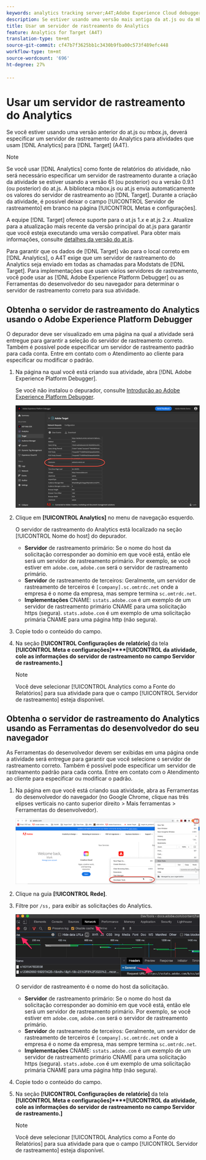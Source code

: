 ```yaml
---
keywords: analytics tracking server;A4T;Adobe Experience Cloud debugger;Adobe Experience Platform debugger;reporting source;developer tools
description: Se estiver usando uma versão mais antiga da at.js ou da mbox.js, deverá especificar um servidor de rastreamento de análise para as atividades que usam o Analytics for Target (A4T).
title: Usar um servidor de rastreamento do Analytics
feature: Analytics for Target (A4T)
translation-type: tm+mt
source-git-commit: cf47b7f3625bb1c3430b9fba00c573f489efc448
workflow-type: tm+mt
source-wordcount: '696'
ht-degree: 27%

---
```



# Usar um servidor de rastreamento do Analytics

Se você estiver usando uma versão anterior do at.js ou mbox.js, deverá especificar um servidor de rastreamento do Analytics para atividades que usam [!DNL Analytics] para [!DNL Target] (A4T).

>[!NOTE]
>
>Se você usar [!DNL Analytics] como fonte de relatórios do atividade, não será necessário especificar um servidor de rastreamento durante a criação da atividade se estiver usando a versão 61 (ou posterior) ou a versão 0.9.1 (ou posterior) do at.js. A biblioteca mbox.js ou at.js envia automaticamente os valores do servidor de rastreamento ao [!DNL Target]. Durante a criação da atividade, é possível deixar o campo [!UICONTROL Servidor de rastreamento] em branco na página [!UICONTROL Metas e configurações].
>
>A equipe [!DNL Target] oferece suporte para o at.js 1.*x* e at.js 2.*x*. Atualize para a atualização mais recente da versão principal do at.js para garantir que você esteja executando uma versão compatível. Para obter mais informações, consulte [detalhes da versão do at.js](/help/c-implementing-target/c-implementing-target-for-client-side-web/target-atjs-versions.md).

Para garantir que os dados de [!DNL Target] vão para o local correto em [!DNL Analytics], o A4T exige que um servidor de rastreamento do Analytics seja enviado em todas as chamadas para Modstats de [!DNL Target]. Para implementações que usam vários servidores de rastreamento, você pode usar as [!DNL Adobe Experience Platform Debugger] ou as Ferramentas do desenvolvedor do seu navegador para determinar o servidor de rastreamento correto para sua atividade.

## Obtenha o servidor de rastreamento do Analytics usando o Adobe Experience Platform Debugger

O depurador deve ser visualizado em uma página na qual a atividade será entregue para garantir a seleção do servidor de rastreamento correto. Também é possível pode especificar um servidor de rastreamento padrão para cada conta. Entre em contato com o Atendimento ao cliente para especificar ou modificar o padrão.

1. Na página na qual você está criando sua atividade, abra [!DNL Adobe Experience Platform Debugger].

   Se você não instalou o depurador, consulte [Introdução ao Adobe Experience Platform Debugger](https://experienceleague.adobe.com/docs/platform-learn/tutorials/data-ingestion/web-sdk/introduction-to-the-experience-platform-debugger.html).

   ![](assets/Screen_DebuggerTrackServ.png)

1. Clique em **[!UICONTROL Analytics]** no menu de navegação esquerdo.

   O servidor de rastreamento do Analytics está localizado na seção [!UICONTROL Nome do host] do depurador.

   * **Servidor** de rastreamento primário: Se o nome do host da solicitação corresponder ao domínio em que você está, então ele será um servidor de rastreamento primário. Por exemplo, se você estiver em `adobe.com`, `adobe.com` será o servidor de rastreamento primário.
   * **Servidor** de rastreamento de terceiros: Geralmente, um servidor de rastreamento de terceiros é  `[company].sc.omtrdc.net` onde a empresa é o nome da empresa, mas sempre termina  `sc.omtrdc.net`.
   * **Implementações** CNAME:  `sstats.adobe.com` é um exemplo de um servidor de rastreamento primário CNAME para uma solicitação https (segura). `stats.adobe.com` é um exemplo de uma solicitação primária CNAME para uma página http (não segura).

1. Copie todo o conteúdo do campo.

1. Na seção **[!UICONTROL Configurações de relatório]** da tela **[!UICONTROL Meta e configurações]****[!UICONTROL da atividade, cole as informações do servidor de rastreamento no campo Servidor de rastreamento.]**

   >[!NOTE]
   >
   >Você deve selecionar [!UICONTROL Analytics como a Fonte do Relatórios] para sua atividade para que o campo [!UICONTROL Servidor de rastreamento] esteja disponível.

## Obtenha o servidor de rastreamento do Analytics usando as Ferramentas do desenvolvedor do seu navegador

As Ferramentas do desenvolvedor devem ser exibidas em uma página onde a atividade será entregue para garantir que você selecione o servidor de rastreamento correto. Também é possível pode especificar um servidor de rastreamento padrão para cada conta. Entre em contato com o Atendimento ao cliente para especificar ou modificar o padrão.

1. Na página em que você está criando sua atividade, abra as Ferramentas do desenvolvedor do navegador (no Google Chrome, clique nas três elipses verticais no canto superior direito > Mais ferramentas > Ferramentas do desenvolvedor).

   ![Ferramentas para desenvolvedores do Chrome](/help/c-integrating-target-with-mac/a4t/assets/chrome-dev-tools.png)

1. Clique na guia **[!UICONTROL Rede]**.

1. Filtre por `/ss,` para exibir as solicitações do Analytics.

   ![Ferramentas de desenvolvedor do Chrome com pesquisa /ss](/help/c-integrating-target-with-mac/a4t/assets/chrome-search.png)

   O servidor de rastreamento é o nome do host da solicitação.

   * **Servidor** de rastreamento primário: Se o nome do host da solicitação corresponder ao domínio em que você está, então ele será um servidor de rastreamento primário. Por exemplo, se você estiver em `adobe.com`, `adobe.com` será o servidor de rastreamento primário.
   * **Servidor** de rastreamento de terceiros: Geralmente, um servidor de rastreamento de terceiros é  `[company].sc.omtrdc.net` onde a empresa é o nome da empresa, mas sempre termina  `sc.omtrdc.net`.
   * **Implementações** CNAME:  `sstats.adobe.com` é um exemplo de um servidor de rastreamento primário CNAME para uma solicitação https (segura). `stats.adobe.com` é um exemplo de uma solicitação primária CNAME para uma página http (não segura).

1. Copie todo o conteúdo do campo.

1. Na seção **[!UICONTROL Configurações de relatório]** da tela **[!UICONTROL Meta e configurações]****[!UICONTROL da atividade, cole as informações do servidor de rastreamento no campo Servidor de rastreamento.]**

   >[!NOTE]
   >
   >Você deve selecionar [!UICONTROL Analytics como a Fonte do Relatórios] para sua atividade para que o campo [!UICONTROL Servidor de rastreamento] esteja disponível.

